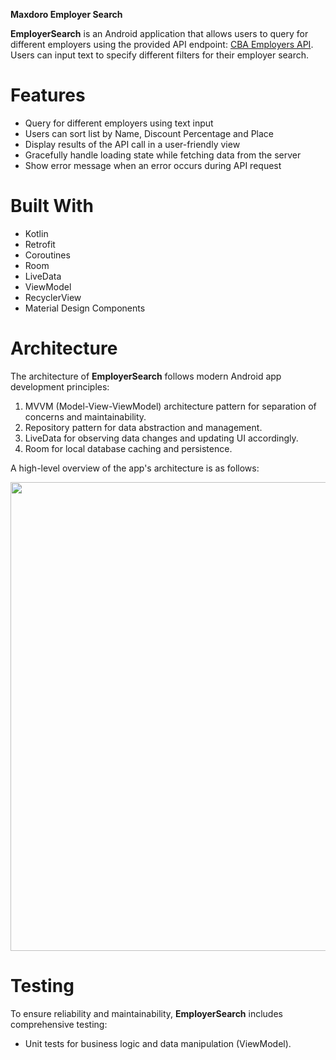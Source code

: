
**Maxdoro Employer Search**

**EmployerSearch** is an Android application that allows users to query for different employers using the provided API endpoint: [CBA Employers API](https://cba.kooijmans.nl/CBAEmployerservice.svc/rest/employers?filter=Achmea&maxRows=100). Users can input text to specify different filters for their employer search.

# Features
- Query for different employers using text input
- Users can sort list by Name, Discount Percentage and Place
- Display results of the API call in a user-friendly view
- Gracefully handle loading state while fetching data from the server
- Show error message when an error occurs during API request

# Built With 
- Kotlin
- Retrofit
- Coroutines
- Room
- LiveData
- ViewModel
- RecyclerView
- Material Design Components

# Architecture 
The architecture of **EmployerSearch** follows modern Android app development principles:
1. MVVM (Model-View-ViewModel) architecture pattern for separation of concerns and maintainability.
2. Repository pattern for data abstraction and management.
3. LiveData for observing data changes and updating UI accordingly.
4. Room for local database caching and persistence.

A high-level overview of the app's architecture is as follows:

<p align="center">
   <img src="[https://imgur.com/a/fPcw5Qq](https://i.imgur.com/Tn5LpwG.png)" width="750">
</p>

# Testing 
To ensure reliability and maintainability, **EmployerSearch** includes comprehensive testing:
 - Unit tests for business logic and data manipulation (ViewModel).
